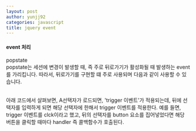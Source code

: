 ```yaml
---
layout: post
author: yunjj92 
categories: javascript
title: jquery event
---
```

<article>
<h4>event 처리</h4>
<p>
 popstate<br>
 popstate는 세션에 변경이 발생할 때, 즉 주로 뒤로가기가 활성화될 때 발생하는 event를 가리킵니다. 
 따라서, 뒤로가기를 구현할 떄 주로 사용되며 다음과 같이 사용할 수 있습니다. 
</p>
<p>
 <br>
아래 코드에서 살펴보면, A선택자가 로드되면, 'trigger 이벤트'가 적용되는데, 뒤에 선택자를 입력하게 되면 
해당 선택자에 한해서 trigger 이벤트를 적용한다. 예를 들면, trigger 이벤트를 clck이라고 했고, 뒤의 
선택자를 button 요소를 집어넣었다면 해당 버튼을 클릭할 때마다 handler 즉 콜백함수가 호출된다.
</p>
<pre class="codeblock">
</pre>
</article>